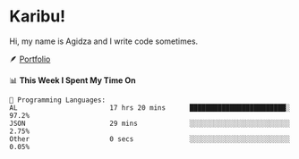 # Karibu!
Hi, my name is Agidza and I write code sometimes.

🪶 [Portfolio](https://lynnagidza.github.io/)

<!--START_SECTION:waka-->
📊 **This Week I Spent My Time On** 

```text
💬 Programming Languages: 
AL                       17 hrs 20 mins      ████████████████████████░   97.2% 
JSON                     29 mins             ░░░░░░░░░░░░░░░░░░░░░░░░░   2.75% 
Other                    0 secs              ░░░░░░░░░░░░░░░░░░░░░░░░░   0.05%

```


<!--END_SECTION:waka-->
